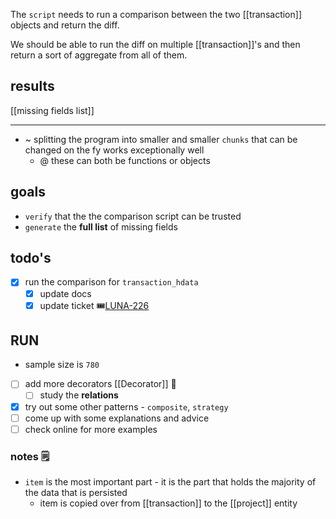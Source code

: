 The `script` needs to run a comparison between the two [[transaction]] objects and return the diff.

We should be able to run the diff on multiple [[transaction]]'s and then return a sort of aggregate from all of them.
## results
[[missing fields list]]

---

- ~ splitting the program into smaller and smaller `chunks` that can be changed on the fy works exceptionally well
	- @ these can both be functions or objects

## goals
* `verify` that the the comparison script can be trusted
* `generate` the **full list** of missing fields

## todo's
- [x] run the comparison for `transaction_hdata` 
	- [x] update docs
	- [x] update ticket 🎟[LUNA-226](https://avivgroup.atlassian.net/browse/LUNA-226)

## RUN
- sample size is `780`

- [ ] add more decorators [[Decorator]] 🔼
	- [ ] study the **relations**
- [x] try out some other patterns - `composite`, `strategy`
- [ ] come up with some explanations and advice
- [ ] check online for more examples 

### notes 🗒
- `item` is the most important part - it is the part that holds the majority of the data that is persisted
	- item is copied over from [[transaction]] to the [[project]] entity

